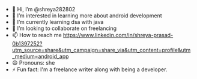 - 👋 Hi, I’m @shreya282802
- 👀 I’m interested in learning more about android development 
- 🌱 I’m currently learning dsa with java 
- 💞️ I’m looking to collaborate on freelancing 
- 📫 How to reach me https://www.linkedin.com/in/shreya-prasad-0b1397252?utm_source=share&utm_campaign=share_via&utm_content=profile&utm_medium=android_app
- 😄 Pronouns: she
- ⚡ Fun fact: I'm a freelance writer along with being a developer.

<!---
shreya282802/shreya282802 is a ✨ special ✨ repository because its `README.md` (this file) appears on your GitHub profile.
You can click the Preview link to take a look at your changes.
--->
